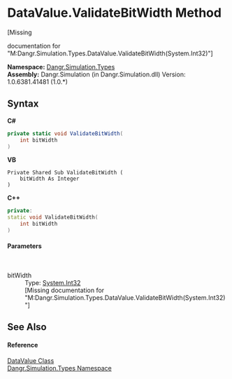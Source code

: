 # DataValue.ValidateBitWidth Method 
 

\[Missing <summary> documentation for "M:Dangr.Simulation.Types.DataValue.ValidateBitWidth(System.Int32)"\]

**Namespace:**&nbsp;<a href="N_Dangr_Simulation_Types">Dangr.Simulation.Types</a><br />**Assembly:**&nbsp;Dangr.Simulation (in Dangr.Simulation.dll) Version: 1.0.6381.41481 (1.0.*)

## Syntax

**C#**<br />
``` C#
private static void ValidateBitWidth(
	int bitWidth
)
```

**VB**<br />
``` VB
Private Shared Sub ValidateBitWidth ( 
	bitWidth As Integer
)
```

**C++**<br />
``` C++
private:
static void ValidateBitWidth(
	int bitWidth
)
```


#### Parameters
&nbsp;<dl><dt>bitWidth</dt><dd>Type: <a href="http://msdn2.microsoft.com/en-us/library/td2s409d" target="_blank">System.Int32</a><br />\[Missing <param name="bitWidth"/> documentation for "M:Dangr.Simulation.Types.DataValue.ValidateBitWidth(System.Int32)"\]</dd></dl>

## See Also


#### Reference
<a href="T_Dangr_Simulation_Types_DataValue">DataValue Class</a><br /><a href="N_Dangr_Simulation_Types">Dangr.Simulation.Types Namespace</a><br />